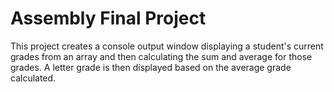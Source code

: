# Assembly Final Project

This project creates a console output window displaying a student's current grades from an array and then calculating the sum and average for those grades. A letter grade is then displayed based on the average grade calculated.

